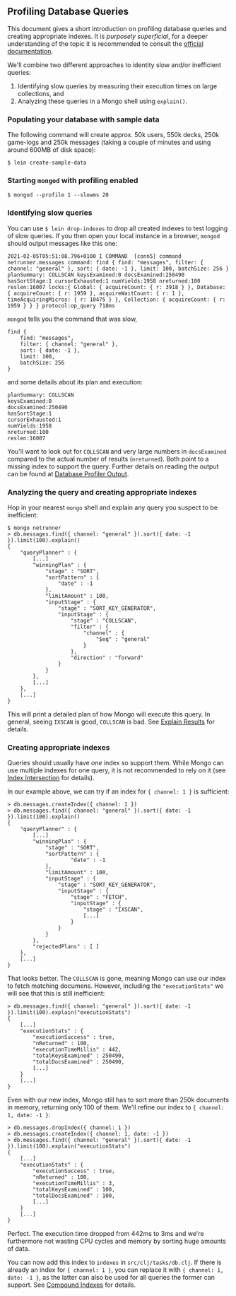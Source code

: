 ## Profiling Database Queries

This document gives a short introduction on profiling database queries and
creating appropriate indexes. It is *purposely superficial*, for a deeper
understanding of the topic it is recommended to consult the [official
documentation](https://docs.mongodb.com/manual/core/crud/).

We'll combine two different approaches to identity slow and/or inefficient
queries:

1. Identifying slow queries by measuring their execution times on large
   collections, and
2. Analyzing these queries in a Mongo shell using `explain()`.


### Populating your database with sample data

The following command will create approx. 50k users, 550k decks, 250k game-logs
and 250k messages (taking a couple of minutes and using around 600MB of disk
space):

    $ lein create-sample-data


### Starting `mongod` with profiling enabled

    $ mongod --profile 1 --slowms 20


### Identifying slow queries

You can use `$ lein drop-indexes` to drop all created indexes to test logging
of slow queries. If you then open your local instance in a browser, `mongod`
should output messages like this one:

    2021-02-05T05:51:08.796+0100 I COMMAND  [conn5] command netrunner.messages command: find { find: "messages", filter: { channel: "general" }, sort: { date: -1 }, limit: 100, batchSize: 256 } planSummary: COLLSCAN keysExamined:0 docsExamined:250490 hasSortStage:1 cursorExhausted:1 numYields:1958 nreturned:100 reslen:16007 locks:{ Global: { acquireCount: { r: 3918 } }, Database: { acquireCount: { r: 1959 }, acquireWaitCount: { r: 1 }, timeAcquiringMicros: { r: 10475 } }, Collection: { acquireCount: { r: 1959 } } } protocol:op_query 718ms

`mongod` tells you the command that was slow,

    find {
        find: "messages",
        filter: { channel: "general" },
        sort: { date: -1 },
        limit: 100,
        batchSize: 256
    }

and some details about its plan and execution:

    planSummary: COLLSCAN
    keysExamined:0
    docsExamined:250490
    hasSortStage:1
    cursorExhausted:1
    numYields:1958
    nreturned:100
    reslen:16007

You'll want to look out for `COLLSCAN` and very large numbers in `docsExamined`
compared to the actual number of results (`nreturned`). Both point to a missing
index to support the query. Further details on reading the output can be found
at [Database Profiler
Output](https://docs.mongodb.com/manual/reference/database-profiler/).


### Analyzing the query and creating appropriate indexes

Hop in your nearest `mongo` shell and explain any query you suspect to be
inefficient:

    $ mongo netrunner
    > db.messages.find({ channel: "general" }).sort({ date: -1 }).limit(100).explain()
    {
        "queryPlanner" : {
            [...]
            "winningPlan" : {
                "stage" : "SORT",
                "sortPattern" : {
                    "date" : -1
                },
                "limitAmount" : 100,
                "inputStage" : {
                    "stage" : "SORT_KEY_GENERATOR",
                    "inputStage" : {
                        "stage" : "COLLSCAN",
                        "filter" : {
                            "channel" : {
                                "$eq" : "general"
                            }
                        },
                        "direction" : "forward"
                    }
                }
            },
            [...]
        },
        [...]
    }

This will print a detailed plan of how Mongo will execute this query. In
general, seeing `IXSCAN` is good, `COLLSCAN` is bad. See [Explain
Results](https://docs.mongodb.com/manual/reference/explain-results/) for
details.


### Creating appropriate indexes

Queries should usually have *one* index so support them. While Mongo can use
multiple indexes for one query, it is not recommended to rely on it (see [Index
Intersection](https://docs.mongodb.com/manual/core/index-intersection/) for
details).

In our example above, we can try if an index for `{ channel: 1 }` is sufficient:

    > db.messages.createIndex({ channel: 1 })
    > db.messages.find({ channel: "general" }).sort({ date: -1 }).limit(100).explain()
    {
        "queryPlanner" : {
            [...]
            "winningPlan" : {
                "stage" : "SORT",
                "sortPattern" : {
                        "date" : -1
                },
                "limitAmount" : 100,
                "inputStage" : {
                    "stage" : "SORT_KEY_GENERATOR",
                    "inputStage" : {
                        "stage" : "FETCH",
                        "inputStage" : {
                            "stage" : "IXSCAN",
                            [...]
                        }
                    }
                }
            },
            "rejectedPlans" : [ ]
        },
        [...]
    }

That looks better. The `COLLSCAN` is gone, meaning Mongo can use our index to
fetch matching documens. However, including the `"executionStats"` we will see
that this is still inefficient:

    > db.messages.find({ channel: "general" }).sort({ date: -1 }).limit(100).explain("executionStats")
    {
        [...]
        "executionStats" : {
            "executionSuccess" : true,
            "nReturned" : 100,
            "executionTimeMillis" : 442,
            "totalKeysExamined" : 250490,
            "totalDocsExamined" : 250490,
            [...]
        }
        [...]
    }

Even with our new index, Mongo still has to sort more than 250k documents in
memory, returning only 100 of them. We'll refine our index to `{ channel: 1,
date: -1 }`:

    > db.messages.dropIndex({ channel: 1 })
    > db.messages.createIndex({ channel: 1, date: -1 })
    > db.messages.find({ channel: "general" }).sort({ date: -1 }).limit(100).explain("executionStats")
    {
        [...]
        "executionStats" : {
            "executionSuccess" : true,
            "nReturned" : 100,
            "executionTimeMillis" : 3,
            "totalKeysExamined" : 100,
            "totalDocsExamined" : 100,
            [...]
        }
        [...]
    }

Perfect. The execution time dropped from 442ms to 3ms and we're furthermore not
wasting CPU cycles and memory by sorting huge amounts of data.

You can now add this index to `indexes` in `src/clj/tasks/db.clj`. If there is
already an index for `{ channel: 1 }`, you can replace it with `{ channel: 1,
date: -1 }`, as the latter can also be used for all queries the former can
support. See [Compound
Indexes](https://docs.mongodb.com/manual/core/index-compound/) for details.
